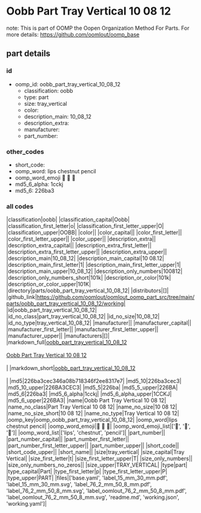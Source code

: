 # Oobb Part Tray Vertical 10 08 12  

note: This is part of OOMP the Oopen Organization Method For Parts. For more details: https://github.com/oomlout/oomp_base

##  part details





### id
* oomp_id: oobb_part_tray_vertical_10_08_12
  * classification: oobb
  * type: part
  * size: tray_vertical
  * color: 
  * description_main: 10_08_12
  * description_extra: 
  * manufacturer: 
  * part_number: 

### other_codes
* short_code: 
* oomp_word: lips chestnut pencil
* oomp_word_emoji :lips: :chestnut: :pencil:
* md5_6_alpha: 1cckj
* md5_6: 226ba3

### all codes 
|classification|oobb|
|classification_capital|Oobb|
|classification_first_letter|o|
|classification_first_letter_upper|O|
|classification_upper|OOBB|
|color||
|color_capital||
|color_first_letter||
|color_first_letter_upper||
|color_upper||
|description_extra||
|description_extra_capital||
|description_extra_first_letter||
|description_extra_first_letter_upper||
|description_extra_upper||
|description_main|10_08_12|
|description_main_capital|10 08.12|
|description_main_first_letter|1|
|description_main_first_letter_upper|1|
|description_main_upper|10_08_12|
|description_only_numbers|100812|
|description_only_numbers_short|101k|
|description_or_color|101k|
|description_or_color_upper|101K|
|directory|parts/oobb_part_tray_vertical_10_08_12|
|distributors|[]|
|github_link|https://github.com/oomlout/oomlout_oomp_part_src/tree/main/parts/oobb_part_tray_vertical_10_08_12/working|
|id|oobb_part_tray_vertical_10_08_12|
|id_no_class|part_tray_vertical_10_08_12|
|id_no_size|10_08_12|
|id_no_type|tray_vertical_10_08_12|
|manufacturer||
|manufacturer_capital||
|manufacturer_first_letter||
|manufacturer_first_letter_upper||
|manufacturer_upper||
|manufacturers|[]|
|markdown_full|[oobb_part_tray_vertical_10_08_12](https://github.com/oomlout/oomlout_oomp_part_src/tree/main/parts/oobb_part_tray_vertical_10_08_12/working)<br>[](https://github.com/oomlout/oomlout_oomp_part_src/tree/main/parts/oobb_part_tray_vertical_10_08_12/working)<br>[Oobb Part Tray Vertical 10 08 12](https://github.com/oomlout/oomlout_oomp_part_src/tree/main/parts/oobb_part_tray_vertical_10_08_12/working)<br><br>|
|markdown_short|[oobb_part_tray_vertical_10_08_12](https://github.com/oomlout/oomlout_oomp_part_src/tree/main/parts/oobb_part_tray_vertical_10_08_12/working)<br><br>|
|md5|226ba3cec346a08b718346f2ee8317e7|
|md5_10|226ba3cec3|
|md5_10_upper|226BA3CEC3|
|md5_5|226ba|
|md5_5_upper|226BA|
|md5_6|226ba3|
|md5_6_alpha|1cckj|
|md5_6_alpha_upper|1CCKJ|
|md5_6_upper|226BA3|
|name|Oobb Part Tray Vertical 10 08 12|
|name_no_class|Part Tray Vertical 10 08 12|
|name_no_size|10 08 12|
|name_no_size_short|10 08 12|
|name_no_type|Tray Vertical 10 08 12|
|oomp_key|oomp_oobb_part_tray_vertical_10_08_12|
|oomp_word|lips chestnut pencil|
|oomp_word_emoji|:lips: :chestnut: :pencil:|
|oomp_word_emoji_list|[':lips:', ':chestnut:', ':pencil:']|
|oomp_word_list|['lips', 'chestnut', 'pencil']|
|part_number||
|part_number_capital||
|part_number_first_letter||
|part_number_first_letter_upper||
|part_number_upper||
|short_code||
|short_code_upper||
|short_name||
|size|tray_vertical|
|size_capital|Tray Vertical|
|size_first_letter|t|
|size_first_letter_upper|T|
|size_only_numbers||
|size_only_numbers_no_zeros||
|size_upper|TRAY_VERTICAL|
|type|part|
|type_capital|Part|
|type_first_letter|p|
|type_first_letter_upper|P|
|type_upper|PART|
|files|['base.yaml', 'label_15_mm_30_mm.pdf', 'label_15_mm_30_mm.svg', 'label_76_2_mm_50_8_mm.pdf', 'label_76_2_mm_50_8_mm.svg', 'label_oomlout_76_2_mm_50_8_mm.pdf', 'label_oomlout_76_2_mm_50_8_mm.svg', 'readme.md', 'working.json', 'working.yaml']|
